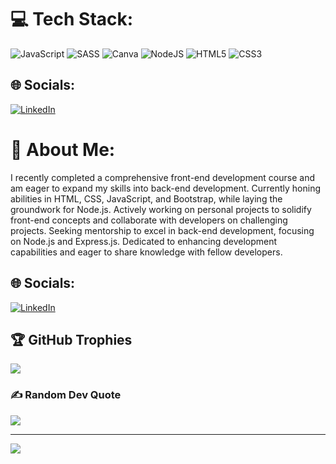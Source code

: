 
# 💻 Tech Stack:
![JavaScript](https://img.shields.io/badge/javascript-%23323330.svg?style=for-the-badge&logo=javascript&logoColor=%23F7DF1E) ![SASS](https://img.shields.io/badge/SASS-hotpink.svg?style=for-the-badge&logo=SASS&logoColor=white) ![Canva](https://img.shields.io/badge/Canva-%2300C4CC.svg?style=for-the-badge&logo=Canva&logoColor=white) ![NodeJS](https://img.shields.io/badge/node.js-6DA55F?style=for-the-badge&logo=node.js&logoColor=white) ![HTML5](https://img.shields.io/badge/html5-%23E34F26.svg?style=for-the-badge&logo=html5&logoColor=white) ![CSS3](https://img.shields.io/badge/css3-%231572B6.svg?style=for-the-badge&logo=css3&logoColor=white)

## 🌐 Socials:
[![LinkedIn](https://img.shields.io/badge/LinkedIn-%230077B5.svg?logo=linkedin&logoColor=white)](https://linkedin.com/in/https://www.linkedin.com/in/cotea-anamaria/) 

# 💫 About Me:
I recently completed a comprehensive front-end development course and am eager to expand my skills into back-end development. Currently honing abilities in HTML, CSS, JavaScript, and Bootstrap, while laying the groundwork for Node.js. Actively working on personal projects to solidify front-end concepts and collaborate with developers on challenging projects. Seeking mentorship to excel in back-end development, focusing on Node.js and Express.js. Dedicated to enhancing development capabilities and eager to share knowledge with fellow developers.


## 🌐 Socials:
[![LinkedIn](https://img.shields.io/badge/LinkedIn-%230077B5.svg?logo=linkedin&logoColor=white)](https://linkedin.com/in/https://www.linkedin.com/in/cotea-anamaria/) 



## 🏆 GitHub Trophies
![](https://github-profile-trophy.vercel.app/?username=CoteaAnamaria&theme=radical&no-frame=false&no-bg=true&margin-w=4)

### ✍️ Random Dev Quote
![](https://quotes-github-readme.vercel.app/api?type=horizontal&theme=radical)

---
[![](https://visitcount.itsvg.in/api?id=CoteaAnamaria&icon=0&color=0)](https://visitcount.itsvg.in)

<!-- Proudly created with GPRM ( https://gprm.itsvg.in ) -->
